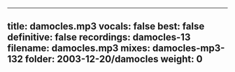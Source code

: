 
---
title: damocles.mp3
vocals: false
best: false
definitive: false
recordings: damocles-13
filename: damocles.mp3
mixes: damocles-mp3-132
folder: 2003-12-20/damocles
weight: 0
---

